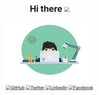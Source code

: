 <h1 align="center"> Hi there <img src="https://i.postimg.cc/7L0HtG8H/hello.gif” width="35" height="35" > </h1>
<div align="center">
  
  <img src="https://github.com/GypsyTheDj/My-PortFolio/blob/master/assets/images/Dev%20Android.gif" width="300" height="200">
  
</div>
<p align="center">
	<a href="https://github.com/O-S-K"><img src="https://cdn.svgporn.com/logos/github-octocat.svg"width="25" height="25" alt="GitHub"></a>
	<a href="https://twitter.com/osk"><img src="https://cdn.svgporn.com/logos/twitter.svg" width="25" height="25" alt="Twitter"></a>
	<a href="https://www.linkedin.com/in/osk"><img src="https://cdn.svgporn.com/logos/linkedin-icon.svg" width="25" height="25" alt="LinkedIn"></a>
	<a href="https://www.facebook.com/xOskx/"><img src="https://cdn.svgporn.com/logos/facebook.svg" width="25" height="25" alt="Facebook"></a>
</p>
